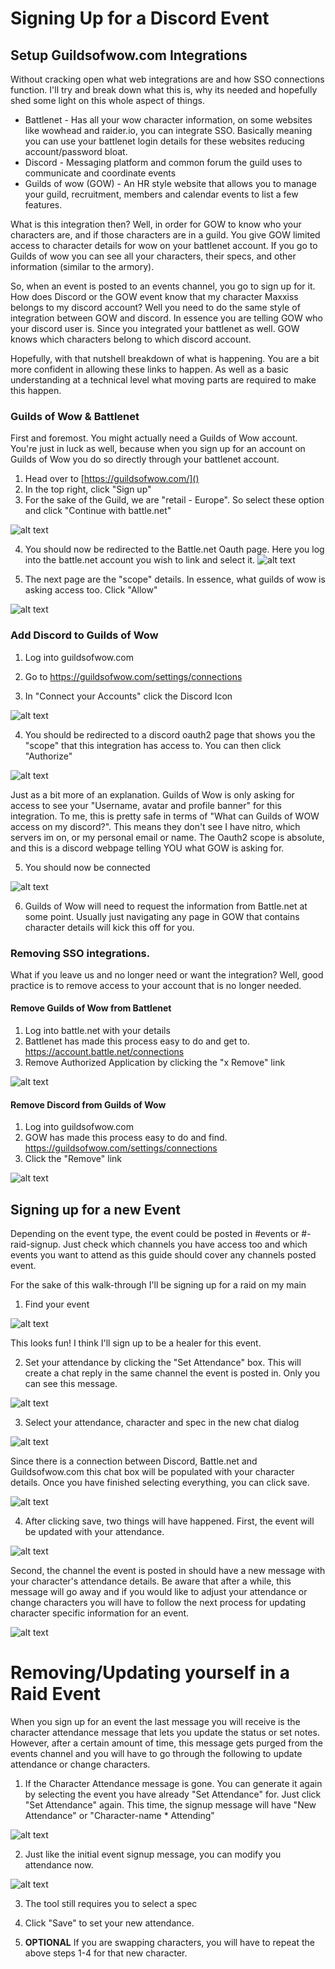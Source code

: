 # Signing Up for a Discord Event

## Setup Guildsofwow.com Integrations
Without cracking open what web integrations are and how SSO connections function. I'll try and break down what this is, why its needed and hopefully shed some light on this whole aspect of things.

* Battlenet - Has all your wow character information, on some websites like wowhead and raider.io, you can integrate SSO. Basically meaning you can use your battlenet login details for these websites reducing account/password bloat.
* Discord - Messaging platform and common forum the guild uses to communicate and coordinate events
* Guilds of wow (GOW) - An HR style website that allows you to manage your guild, recruitment, members and calendar events to list a few features.

What is this integration then? Well, in order for GOW to know who your characters are, and if those characters are in a guild. You give GOW limited access to character details for wow on your battlenet account. If you go to Guilds of wow you can see all your characters, their specs, and other information (similar to the armory).

So, when an event is posted to an events channel, you go to sign up for it. How does Discord or the GOW event know that my character Maxxiss belongs to my discord account? Well you need to do the same style of integration between GOW and discord. In essence you are telling GOW who your discord user is. Since you integrated your battlenet as well. GOW knows which characters belong to which discord account. 

Hopefully, with that nutshell breakdown of what is happening. You are a bit more confident in allowing these links to happen. As well as a basic understanding at a technical level what moving parts are required to make this happen.

### Guilds of Wow & Battlenet
First and foremost. You might actually need a Guilds of Wow account. You're just in luck as well, because when you sign up for an account on Guilds of Wow you do so directly through your battlenet account.

1) Head over to [https://guildsofwow.com/]()
2) In the top right, click "Sign up"
3) For the sake of the Guild, we are "retail - Europe". So select these option and click "Continue with battle.net"

![alt text](./static/img/gow-account-setup-wow.png)

4) You should now be redirected to the Battle.net Oauth page. Here you log into the battle.net account you wish to link and select it.
![alt text](./static/img/select-battlenet-account.png)

5) The next page are the "scope" details. In essence, what guilds of wow is asking access too. Click "Allow"

![alt text](./static/img/gow-to-bnet-scope.png)

### Add Discord to Guilds of Wow
1) Log into guildsofwow.com
2) Go to https://guildsofwow.com/settings/connections

3) In "Connect your Accounts" click the Discord Icon

![alt text](./static/img/gow-discord-connection.png)

4) You should be redirected to a discord oauth2 page that shows you the "scope" that this integration has access to. You can then click "Authorize"

![alt text](./static/img/gow-oauth-access-discord.png)

Just as a bit more of an explanation. Guilds of Wow is only asking for access to see your "Username, avatar and profile banner" for this integration. To me, this is pretty safe in terms of "What can Guilds of WOW access on my discord?". This means they don't see I have nitro, which servers im on, or my personal email or name. The Oauth2 scope is absolute, and this is a discord webpage telling YOU what GOW is asking for.

5) You should now be connected

![alt text](./static/img/gow-discord-connected.png)

6) Guilds of Wow will need to request the information from Battle.net at some point. Usually just navigating any page in GOW that contains character details will kick this off for you. 

### Removing SSO integrations.
What if you leave us and no longer need or want the integration? Well, good practice is to remove access to your account that is no longer needed.

#### Remove Guilds of Wow from Battlenet
1) Log into battle.net with your details
2) Battlenet has made this process easy to do and get to. https://account.battle.net/connections
3) Remove Authorized Application by clicking the "x Remove" link

![alt text](./static/img/remove-auth-app-battlenet.png)

#### Remove Discord from Guilds of Wow
1) Log into guildsofwow.com
2) GOW has made this process easy to do and find. https://guildsofwow.com/settings/connections
3) Click the "Remove" link 

![alt text](./static/img/gow-remove-discord-auth.png)


## Signing up for a new Event

Depending on the event type, the event could be posted in #events or #-raid-signup. Just check which channels you have access too and which events you want to attend as this guide should cover any channels posted event.

For the sake of this walk-through I'll be signing up for a raid on my main

1) Find your event

![alt text](./static/img/discord-event.png)

This looks fun! I think I'll sign up to be a healer for this event.

2) Set your attendance by clicking the "Set Attendance" box. This will create a chat reply in the same channel the event is posted in. Only you can see this message.

![alt text](./static/img/event-set-attendance.png)

3) Select your attendance, character and spec in the new chat dialog

![alt text](./static/img/event-select-character.png)

Since there is a connection between Discord, Battle.net and Guildsofwow.com this chat box will be populated with your character details. Once you have finished selecting everything, you can click save.

![alt text](./static/img/event-selected-character.png)

4) After clicking save, two things will have happened. First, the event will be updated with your attendance. 

![alt text](./static/img/event-attending.png)

Second, the channel the event is posted in should have a new message with your character's attendance details. Be aware that after a while, this message will go away and if you would like to adjust your attendance or change characters you will have to follow the next process for updating character specific information for an event.

![alt text](./static/img/character-event-attendance.png)

# Removing/Updating yourself in a Raid Event

When you sign up for an event the last message you will receive is the character attendance message that lets you update the status or set notes. However, after a certain amount of time, this message gets purged from the events channel and you will have to go through the following to update attendance or change characters.

1) If the Character Attendance message is gone. You can generate it again by selecting the event you have already "Set Attendance" for. Just click "Set Attendance" again. This time, the signup message will have "New Attendance" or "Character-name * Attending"

![alt text](./static/img/event-modify-signup.png)

2) Just like the initial event signup message, you can modify you attendance now.

![alt text](./static/img/event-modify-attendance.png)

3) The tool still requires you to select a spec

4) Click "Save" to set your new attendance.

5) **OPTIONAL** If you are swapping characters, you will have to repeat the above steps 1-4 for that new character.